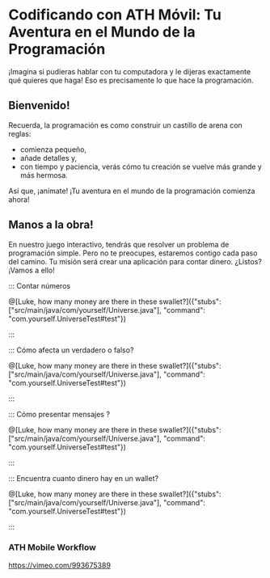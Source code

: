 
# Codificando con ATH Móvil: Tu Aventura en el Mundo de la Programación

¡Imagina si pudieras hablar con tu computadora y le dijeras exactamente qué quieres que haga! Eso es precisamente lo que hace la programación. 

## Bienvenido! 

Recuerda, la programación es como construir un castillo de arena con reglas: 
- comienza pequeño, 
- añade detalles y, 
- con tiempo y paciencia, verás cómo tu creación se vuelve más grande y más hermosa. 

Así que, ¡anímate! ¡Tu aventura en el mundo de la programación comienza ahora!

## Manos a la obra!

En nuestro juego interactivo, tendrás que resolver un problema de programación simple. Pero no te preocupes, estaremos contigo cada paso del camino. Tu misión será crear una aplicación para contar dinero. ¿Listos? ¡Vamos a ello!

::: Contar números

@[Luke, how many money are there in these swallet?]({"stubs": ["src/main/java/com/yourself/Universe.java"], "command": "com.yourself.UniverseTest#test"})


:::

::: Cómo afecta un verdadero o falso?

@[Luke, how many money are there in these swallet?]({"stubs": ["src/main/java/com/yourself/Universe.java"], "command": "com.yourself.UniverseTest#test"})


:::

::: Cómo presentar mensajes ?

@[Luke, how many money are there in these swallet?]({"stubs": ["src/main/java/com/yourself/Universe.java"], "command": "com.yourself.UniverseTest#test"})


:::


::: Encuentra cuanto dinero hay en un wallet?

@[Luke, how many money are there in these swallet?]({"stubs": ["src/main/java/com/yourself/Universe.java"], "command": "com.yourself.UniverseTest#test"})


:::


### ATH Mobile Workflow
https://vimeo.com/993675389
